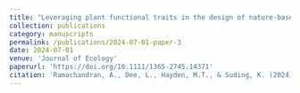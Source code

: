 ```yaml
---
title: "Leveraging plant functional traits in the design of nature‐based solutions: A research agenda"
collection: publications
category: manuscripts
permalink: /publications/2024-07-01-paper-3
date: 2024-07-01
venue: 'Journal of Ecology'
paperurl: 'https://doi.org/10.1111/1365-2745.14371'
citation: 'Ramachandran, A., Dee, L., Hayden, M.T., & Suding, K. (2024). Leveraging plant functional traits in the design of nature-based solutions: A research agenda. Journal of Ecology, 112, 2492–2501. https://doi.org/10.1111/1365-2745.14371'
---
```



